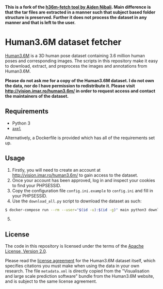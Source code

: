 **This is a fork of the [h36m-fetch tool by Aiden Nibali](https://github.com/anibali/h36m-fetch). Main difference is
that the tar files are extracted in a manner such that subject based folder structure is preserved. Further
it does not process the dataset in any manner and that is left to the user.** 

# Human3.6M dataset fetcher

[Human3.6M](http://vision.imar.ro/human3.6m/description.php) is a 3D
human pose dataset containing 3.6 million human poses and corresponding
images. The scripts in this repository make it easy to download,
extract, and preprocess the images and annotations from Human3.6M.

**Please do not ask me for a copy of the Human3.6M dataset. I do not own
the data, nor do I have permission to redistribute it. Please visit
http://vision.imar.ro/human3.6m/ in order to request access and contact
the maintainers of the dataset.**

## Requirements

* Python 3
* [`axel`](https://github.com/axel-download-accelerator/axel)

Alternatively, a Dockerfile is provided which has all of the
requirements set up.

## Usage

1. Firstly, you will need to create an account at
   http://vision.imar.ro/human3.6m/ to gain access to the dataset.
2. Once your account has been approved, log in and inspect your cookies
   to find your PHPSESSID.
3. Copy the configuration file `config.ini.example` to `config.ini`
   and fill in your PHPSESSID.
4. Use the `download_all.py` script to download the dataset as such:
```bash
$ docker-compose run --rm --user="$(id -u):$(id -g)" main python3 download_all.py
```
5.

## License

The code in this repository is licensed under the terms of the
[Apache License, Version 2.0](https://www.apache.org/licenses/LICENSE-2.0).

Please read the
[license agreement](http://vision.imar.ro/human3.6m/eula.php) for the
Human3.6M dataset itself, which specifies citations you must make when
using the data in your own research. The file `metadata.xml` is directly
copied from the "Visualisation and large scale prediction software"
bundle from the Human3.6M website, and is subject to the same license
agreement.
